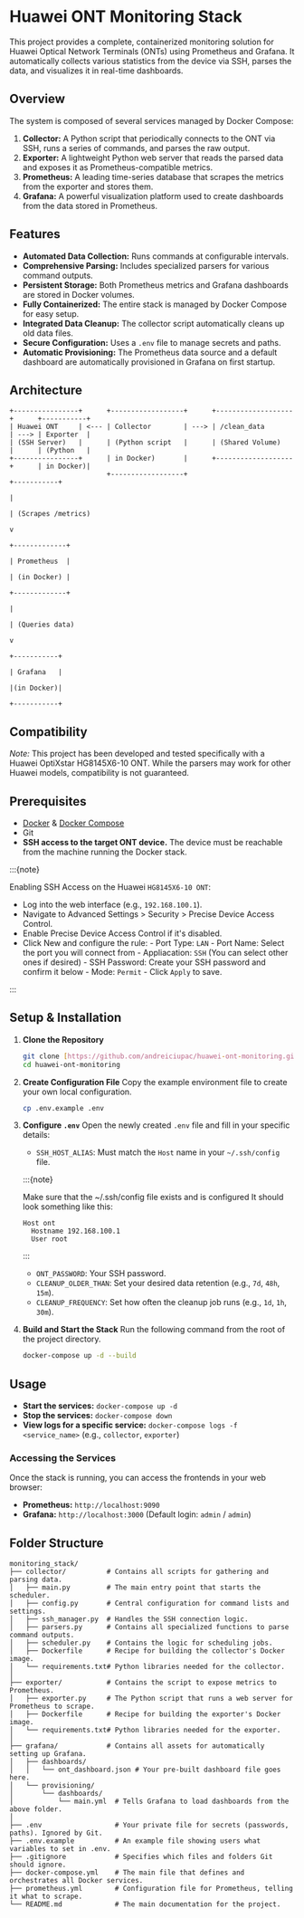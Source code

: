 # Huawei ONT Monitoring Stack

This project provides a complete, containerized monitoring solution for Huawei Optical Network Terminals (ONTs) using Prometheus and Grafana. It automatically collects various statistics from the device via SSH, parses the data, and visualizes it in real-time dashboards.

## Overview

The system is composed of several services managed by Docker Compose:
1.  **Collector:** A Python script that periodically connects to the ONT via SSH, runs a series of commands, and parses the raw output.
2.  **Exporter:** A lightweight Python web server that reads the parsed data and exposes it as Prometheus-compatible metrics.
3.  **Prometheus:** A leading time-series database that scrapes the metrics from the exporter and stores them.
4.  **Grafana:** A powerful visualization platform used to create dashboards from the data stored in Prometheus.

## Features

* **Automated Data Collection:** Runs commands at configurable intervals.
* **Comprehensive Parsing:** Includes specialized parsers for various command outputs.
* **Persistent Storage:** Both Prometheus metrics and Grafana dashboards are stored in Docker volumes.
* **Fully Containerized:** The entire stack is managed by Docker Compose for easy setup.
* **Integrated Data Cleanup:** The collector script automatically cleans up old data files.
* **Secure Configuration:** Uses a `.env` file to manage secrets and paths.
* **Automatic Provisioning:** The Prometheus data source and a default dashboard are automatically provisioned in Grafana on first startup.

## Architecture

```
+----------------+      +------------------+      +-------------------+      +-----------+
| Huawei ONT     | <--- | Collector        | ---> | /clean_data       | ---> | Exporter  |
| (SSH Server)   |      | (Python script   |      | (Shared Volume)   |      | (Python   |
+----------------+      | in Docker)       |      +-------------------+      | in Docker)|
                        +------------------+                                 +-----------+
                                                                                   |
                                                                                   | (Scrapes /metrics)
                                                                                   v
                                                                             +-------------+
                                                                             | Prometheus  |
                                                                             | (in Docker) |
                                                                             +-------------+
                                                                                   |
                                                                                   | (Queries data)
                                                                                   v
                                                                             +-----------+
                                                                             | Grafana   |
                                                                             |(in Docker)|
                                                                             +-----------+
```


## Compatibility

*Note:* This project has been developed and tested specifically with a Huawei OptiXstar HG8145X6-10 ONT. While the parsers may work for other Huawei models, compatibility is not guaranteed.

## Prerequisites

* [Docker](https://www.docker.com/get-started) & [Docker Compose](https://docs.docker.com/compose/install/)
* Git
* **SSH access to the target ONT device.** The device must be reachable from the machine running the Docker stack.

:::{note}

Enabling SSH Access on the Huawei `HG8145X6-10 ONT`:
- Log into the web interface (e.g., `192.168.100.1`).
- Navigate to Advanced Settings > Security > Precise Device Access Control.
- Enable Precise Device Access Control if it's disabled.
- Click New and configure the rule:
      - Port Type: `LAN`
      - Port Name: Select the port you will connect from
      - Appliacation: `SSH` (You can select other ones if desired)
      - SSH Password: Create your SSH password and confirm it below
      - Mode: `Permit`
      - Click `Apply` to save.

:::

## Setup & Installation

1.  **Clone the Repository**
    ```bash
    git clone [https://github.com/andreiciupac/huawei-ont-monitoring.git](https://github.com/andreiciupac/huawei-ont-monitoring.git)
    cd huawei-ont-monitoring
    ```

2.  **Create Configuration File**
    Copy the example environment file to create your own local configuration.
    ```bash
    cp .env.example .env
    ```

3.  **Configure `.env`**
    Open the newly created `.env` file and fill in your specific details:
    * `SSH_HOST_ALIAS`: Must match the `Host` name in your `~/.ssh/config` file.

    :::{note}
    
    Make sure that the ~/.ssh/config file exists and is configured
    It should look something like this:
    ```
    Host ont
      Hostname 192.168.100.1
      User root
    ```
    
    :::

    * `ONT_PASSWORD`: Your SSH password.
    * `CLEANUP_OLDER_THAN`: Set your desired data retention (e.g., `7d`, `48h`, `15m`).
    * `CLEANUP_FREQUENCY`: Set how often the cleanup job runs (e.g., `1d`, `1h`, `30m`).

4.  **Build and Start the Stack**
    Run the following command from the root of the project directory.
    ```bash
    docker-compose up -d --build
    ```

## Usage

* **Start the services:** `docker-compose up -d`
* **Stop the services:** `docker-compose down`
* **View logs for a specific service:** `docker-compose logs -f <service_name>` (e.g., `collector`, `exporter`)

### Accessing the Services

Once the stack is running, you can access the frontends in your web browser:
* **Prometheus:** `http://localhost:9090`
* **Grafana:** `http://localhost:3000` (Default login: `admin` / `admin`)

## Folder Structure

```
monitoring_stack/
├── collector/          # Contains all scripts for gathering and parsing data.
│   ├── main.py         # The main entry point that starts the scheduler.
│   ├── config.py       # Central configuration for command lists and settings.
│   ├── ssh_manager.py  # Handles the SSH connection logic.
│   ├── parsers.py      # Contains all specialized functions to parse command outputs.
│   ├── scheduler.py    # Contains the logic for scheduling jobs.
│   ├── Dockerfile      # Recipe for building the collector's Docker image.
│   └── requirements.txt# Python libraries needed for the collector.
│
├── exporter/           # Contains the script to expose metrics to Prometheus.
│   ├── exporter.py     # The Python script that runs a web server for Prometheus to scrape.
│   ├── Dockerfile      # Recipe for building the exporter's Docker image.
│   └── requirements.txt# Python libraries needed for the exporter.
│
├── grafana/            # Contains all assets for automatically setting up Grafana.
│   ├── dashboards/
│   │   └── ont_dashboard.json # Your pre-built dashboard file goes here.
│   └── provisioning/
│       └── dashboards/
│           └── main.yml  # Tells Grafana to load dashboards from the above folder.
│
├── .env                  # Your private file for secrets (passwords, paths). Ignored by Git.
├── .env.example          # An example file showing users what variables to set in .env.
├── .gitignore            # Specifies which files and folders Git should ignore.
├── docker-compose.yml    # The main file that defines and orchestrates all Docker services.
├── prometheus.yml        # Configuration file for Prometheus, telling it what to scrape.
└── README.md             # The main documentation for the project.
```
